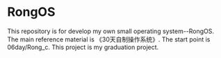 # RongOS
This repository is for develop my own small operating system--RongOS. The main 
reference material is 《30天自制操作系统》. The start point is 06day/Rong_c. This 
project is my graduation project.
